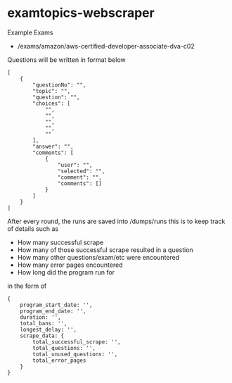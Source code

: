 ﻿# examtopics-webscraper


Example Exams
- /exams/amazon/aws-certified-developer-associate-dva-c02


Questions will be written in format below
```
[
    {
        "questionNo": "",
        "topic": "",
        "question": "",
        "choices": [
            "",
            "",
            "",
            "",
            ""
        ],
        "answer": "",
        "comments": [
            {
                "user": "",
                "selected": "",
                "comment": "",
                "comments": []
            }
        ]
    }
]
```


After every round, the runs are saved into /dumps/runs
this is to keep track of details such as
- How many successful scrape
- How many of those successful scrape resulted in a question
- How many other questions/exam/etc were encountered
- How many error pages encountered
- How long did the program run for


in the form of
```
{
    program_start_date: '',
    program_end_date: '',
    duration: '',
    total_bans: '',
    longest_delay: '',
    scrape_data: {
        total_successful_scrape: '',
        total_questions: '',
        total_unused_questions: '',
        total_error_pages
    }
}
```
